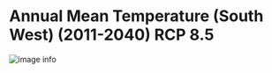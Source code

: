 # Annual Mean Temperature (South West) (2011-2040) RCP 8.5
![image info]("../../Analysis_Plots/South_West_Extent_OnlyEnvs/Annual_Mean_Temp_SW_1140_585.png")
